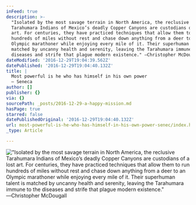 ```yaml
---
inFeed: true
description: >-
  "Isolated by the most savage terrain in North America, the reclusive
  Tarahumara Indians of Mexico’s deadly Copper Canyons are custodians of a lost
  art. For centuries, they have practiced techniques that allow them to run
  hundreds of miles without rest and chase down anything from a deer to an
  Olympic marathoner while enjoying every mile of it. Their superhuman talent is
  matched by uncanny health and serenity, leaving the Tarahumara immune to the
  diseases and strife that plague modern existence." ―Christopher McDougall
dateModified: '2016-12-29T19:04:39.562Z'
datePublished: '2016-12-29T19:04:40.132Z'
title: |
  Most powerful is he who has himself in his own power
  ― Seneca
author: []
publisher: {}
via: {}
sourcePath: _posts/2016-12-29-a-happy-mission.md
hasPage: true
starred: false
datePublishedOriginal: '2016-12-29T19:04:40.132Z'
url: most-powerful-is-he-who-has-himself-in-his-own-power-senec/index.html
_type: Article

---
```

!["Isolated by the most savage terrain in North America, the reclusive Tarahumara Indians of Mexico’s deadly Copper Canyons are custodians of a lost art. For centuries, they have practiced techniques that allow them to run hundreds of miles without rest and chase down anything from a deer to an Olympic marathoner while enjoying every mile of it. Their superhuman talent is matched by uncanny health and serenity, leaving the Tarahumara immune to the diseases and strife that plague modern existence." ―Christopher McDougall](https://the-grid-user-content.s3-us-west-2.amazonaws.com/07832b66-e371-4b81-8fa7-85f29bcc980e.png)